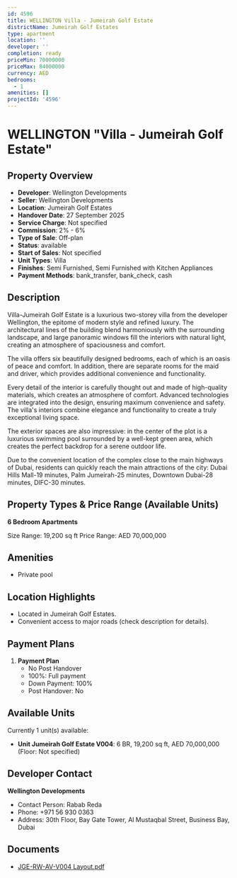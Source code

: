 ```yaml
---
id: 4596
title: WELLINGTON Villa - Jumeirah Golf Estate
districtName: Jumeirah Golf Estates
type: apartment
location: ''
developer: ''
completion: ready
priceMin: 70000000
priceMax: 84000000
currency: AED
bedrooms:
  - 1
amenities: []
projectId: '4596'
---
```


# WELLINGTON "Villa - Jumeirah Golf Estate"

## Property Overview
- **Developer**: Wellington Developments
- **Seller**: Wellington Developments
- **Location**: Jumeirah Golf Estates
- **Handover Date**: 27 September 2025
- **Service Charge**: Not specified
- **Commission**: 2% - 6%
- **Type of Sale**: Off-plan
- **Status**: available
- **Start of Sales**: Not specified
- **Unit Types**: Villa
- **Finishes**: Semi Furnished, Semi Furnished with Kitchen Appliances
- **Payment Methods**: bank_transfer, bank_check, cash

## Description
Villa-Jumeirah Golf Estate is a luxurious two-storey villa from the developer Wellington, the epitome of modern style and refined luxury. The architectural lines of the building blend harmoniously with the surrounding landscape, and large panoramic windows fill the interiors with natural light, creating an atmosphere of spaciousness and comfort.

The villa offers six beautifully designed bedrooms, each of which is an oasis of peace and comfort. In addition, there are separate rooms for the maid and driver, which provides additional convenience and functionality.

Every detail of the interior is carefully thought out and made of high-quality materials, which creates an atmosphere of comfort. Advanced technologies are integrated into the design, ensuring maximum convenience and safety. The villa's interiors combine elegance and functionality to create a truly exceptional living space.

The exterior spaces are also impressive: in the center of the plot is a luxurious swimming pool surrounded by a well-kept green area, which creates the perfect backdrop for a serene outdoor life.

Due to the convenient location of the complex close to the main highways of Dubai, residents can quickly reach the main attractions of the city: Dubai Hills Mall-19 minutes, Palm Jumeirah-25 minutes, Downtown Dubai-28 minutes, DIFC-30 minutes.

## Property Types & Price Range (Available Units)
**6 Bedroom Apartments**

Size Range: 19,200 sq ft
Price Range: AED 70,000,000

## Amenities
- Private pool

## Location Highlights
- Located in Jumeirah Golf Estates.
- Convenient access to major roads (check description for details).

## Payment Plans
1. **Payment Plan**
   - No Post Handover
   - 100%: Full payment
   - Down Payment: 100%
   - Post Handover: No

## Available Units
Currently 1 unit(s) available:
- **Unit Jumeirah Golf Estate V004**: 6 BR, 19,200 sq ft, AED 70,000,000 (Floor: Not specified)

## Developer Contact
**Wellington Developments**
- Contact Person: Rabab Reda
- Phone: +971 56 930 0363
- Address: 30th Floor, Bay Gate Tower, Al Mustaqbal Street, Business Bay, Dubai

## Documents
- [JGE-RW-AV-V004 Layout.pdf](https://cdn.geniemap.net/2025/02/27/GflryZjn4eW0ybFN2jchWLXUZkQoR26sDfbMnk6y.pdf)
